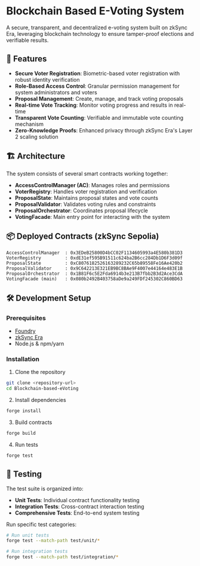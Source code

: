 # Blockchain Based E-Voting System 

A secure, transparent, and decentralized e-voting system built on zkSync Era, leveraging blockchain technology to ensure tamper-proof elections and verifiable results.


## 🌟 Features

- **Secure Voter Registration**: Biometric-based voter registration with robust identity verification
- **Role-Based Access Control**: Granular permission management for system administrators and voters
- **Proposal Management**: Create, manage, and track voting proposals
- **Real-time Vote Tracking**: Monitor voting progress and results in real-time
- **Transparent Vote Counting**: Verifiable and immutable vote counting mechanism
- **Zero-Knowledge Proofs**: Enhanced privacy through zkSync Era's Layer 2 scaling solution

## 🏗 Architecture

The system consists of several smart contracts working together:

- **AccessControlManager (AC)**: Manages roles and permissions
- **VoterRegistry**: Handles voter registration and verification
- **ProposalState**: Maintains proposal states and vote counts
- **ProposalValidator**: Validates voting rules and constraints
- **ProposalOrchestrator**: Coordinates proposal lifecycle
- **VotingFacade**: Main entry point for interacting with the system

## 📦 Deployed Contracts (zkSync Sepolia)
```solidity
AccessControlManager  : 0x3EDeB25800D4bCC02F1134605993a4E580b381D3
VoterRegistry         : 0xdE31ef595B91511c624ba2B6cc284Db1D6F3d09f
ProposalState         : 0xC8076182526163289232C65b89558Fe16Ae420b2
ProposalValidator     : 0x9C642213E321EB9BC8BAe9F4007e44164e483E1B
ProposalOrchestrator  : 0x1B81F6c5E2Fda6914b3e213B7fbb2B3d2Ace3CdA
VotingFacade (main)   : 0x080b2492B403758aDe9a249FDf245302C860BD63
```

## 🛠 Development Setup

### Prerequisites

- [Foundry](https://book.getfoundry.sh/getting-started/installation)
- [zkSync Era](https://era.zksync.io/docs/dev/building-on-zksync/hello-world.html)
- Node.js & npm/yarn

### Installation

1. Clone the repository
```bash
git clone <repository-url>
cd Blockchain-based-eVoting
```

2. Install dependencies
```bash
forge install
```

3. Build contracts
```bash
forge build
```

4. Run tests
```bash
forge test
```

## 🧪 Testing

The test suite is organized into:

- **Unit Tests**: Individual contract functionality testing
- **Integration Tests**: Cross-contract interaction testing
- **Comprehensive Tests**: End-to-end system testing

Run specific test categories:
```bash
# Run unit tests
forge test --match-path test/unit/*

# Run integration tests
forge test --match-path test/integration/*
```




